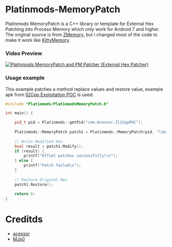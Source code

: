 # Platinmods-MemoryPatch
Platinmods MemoryPatch is a C++ library or template for External Hex Patching into Process Memory which only work for Android 7 and higher. The original source is from <a href="https://github.com/ac3ss0r/ZMemory">ZMemory</a>, but i changed most of the code to make it work like <a href="https://github.com/MJx0/KittyMemory">KittyMemory</a>.

### Video Preview
[![Platinmods MemoryPatch and PM Patcher (External Hex Patcher)](https://i.imgur.com/8sKe7dG.png)](https://youtu.be/sZFxejiARiU)

### Usage example
This example patches a method replace values and restore value, example apk from <a href="https://github.com/acessors/Il2Cpp-Exploitation-POC">Il2Cpp Exploitation POC</a> is used.
```c++
#include "Platinmods/PlatinmodsMemoryPatch.h"

int main() {

    pid_t pid = Platinmods::getPid("com.Acessor.Il2CppPOC");
    
    Platinmods::MemoryPatch patch1 = Platinmods::MemoryPatch(pid, "libil2cpp.so", "0x524E24", "7F 08 A0 E3 1E FF 2F E1");
    
    // Write Modified Hex
    bool result = patch1.Modify();
    if (result) {
        printf("Offset patches successfully!\n");
    } else {
        printf("Patch failed\n");
    }
    
    // Restore Original Hex
    patch1.Restore();
    
    return 0;
}
```

# Creditds
- <a href="https://github.com/ac3ss0r">acessor</a>
- <a href="https://github.com/MJx0">MJx0</a>
